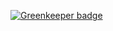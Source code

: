 
[![Greenkeeper badge](https://badges.greenkeeper.io/victorperin/expressworks_exercicios.svg)](https://greenkeeper.io/)
